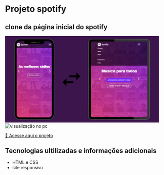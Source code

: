 # Projeto spotify

## clone da página inicial do spotify

<img src="imagens/print.jpg" alt="visualização no celular">

<img src="imagens/gif.gif" alt="visualização no pc">

<a href="https://joselucas77.github.io/projeto-chale_hotel/">🔗 Acesse aqui o projeto</a>

## Tecnologias ultilizadas e informações adicionais

- HTML e CSS
- site responsivo
